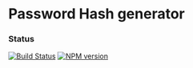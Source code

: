 # Password Hash generator
### Status
[![Build Status](https://travis-ci.com/oscasais/passHashGenerator.svg?branch=master)](https://travis-ci.com/oscasais/passHashGenerator)
[![NPM version](https://img.shields.io/badge/npm-1.0.1-green)](https://www.npmjs.com/package/pass-hash-generator)